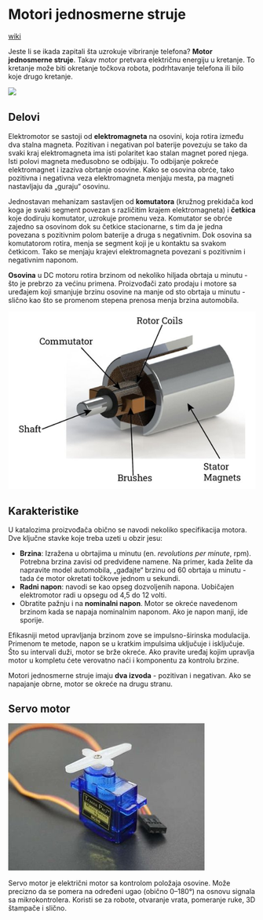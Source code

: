 # Motori jednosmerne struje

[wiki](https://sh.wikipedia.org/wiki/Elektromotor_istosmjerne_struje)

Jeste li se ikada zapitali šta uzrokuje vibriranje telefona? **Motor jednosmerne struje**. Takav motor pretvara električnu energiju u kretanje. To kretanje može biti okretanje točkova robota, podrhtavanje telefona ili bilo koje drugo kretanje.

![](https://upload.wikimedia.org/wikipedia/commons/thumb/f/fb/Motor_internals.JPG/320px-Motor_internals.JPG)

## Delovi

Elektromotor se sastoji od **elektromagneta** na osovini, koja rotira između dva stalna magneta. Pozitivan i negativan pol baterije povezuju se tako da svaki kraj elektromagneta ima isti polaritet kao stalan magnet pored njega. Isti polovi magneta međusobno se odbijaju. To odbijanje pokreće elektromagnet i izaziva obrtanje osovine. Kako se osovina obrće, tako pozitivna i negativna veza elektromagneta menjaju mesta, pa magneti nastavljaju da „guraju“ osovinu. 

Jednostavan mehanizam sastavljen od **komutatora** (kružnog prekidača kod koga je svaki segment povezan s različitim krajem elektromagneta) i **četkica** koje dodiruju komutator, uzrokuje promenu veza. Komutator se obrće zajedno sa osovinom dok su četkice stacionarne, s tim da je jedna povezana s pozitivnim polom baterije a druga s negativnim. Dok osovina sa komutatorom rotira, menja se segment koji je u kontaktu sa svakom četkicom. Tako se menjaju krajevi elektromagneta povezani s pozitivnim i negativnim naponom.

**Osovina** u DC motoru rotira brzinom od nekoliko hiljada obrtaja u minutu - što je prebrzo za većinu primena. Proizvođači zato prodaju i motore sa uređajem koji smanjuje brzinu osovine na manje od sto obrtaja u minutu - slično kao što se promenom stepena prenosa menja brzina automobila.

![](slike/komponente/dc-motor.jpg)

## Karakteristike

U katalozima proizvođača obično se navodi nekoliko specifikacija motora. Dve ključne stavke koje treba uzeti u obzir jesu:
* **Brzina**: Izražena u obrtajima u minutu (en. *revolutions per minute*, rpm). Potrebna brzina zavisi od predviđene namene. Na primer, kada želite da napravite model automobila, „gađajte“ brzinu od 60 obrtaja u minutu - tada će motor okretati točkove jednom u sekundi.
* **Radni napon**: navodi se kao opseg dozvoljenih napona. Uobičajen elektromotor radi u opsegu od 4,5 do 12 volti.
* Obratite pažnju i na **nominalni napon**. Motor se okreće navedenom brzinom kada se napaja nominalnim naponom. Ako je napon manji, ide sporije.

Efikasniji metod upravljanja brzinom zove se impulsno-širinska modulacija. Primenom te metode, napon se u kratkim impulsima uključuje i isključuje. Što su intervali duži, motor se brže okreće. Ako pravite uređaj kojim upravlja motor u kompletu ćete verovatno naći i komponentu za kontrolu brzine.

Motori jednosmerne struje imaju **dva izvoda** - pozitivan i negativan. Ako se napajanje obrne, motor se okreće na drugu stranu.

## Servo motor

![](slike/moduli/servo-motor.jpg)

Servo motor je električni motor sa kontrolom položaja osovine. Može precizno da se pomera na određeni ugao (obično 0–180°) na osnovu signala sa mikrokontrolera. Koristi se za robote, otvaranje vrata, pomeranje ruke, 3D štampače i slično.
